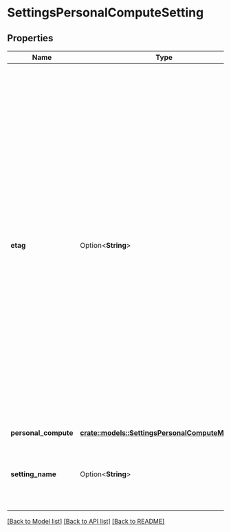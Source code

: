 # SettingsPersonalComputeSetting

## Properties

Name | Type | Description | Notes
------------ | ------------- | ------------- | -------------
**etag** | Option<**String**> | etag used for versioning. The response is at least as fresh as the eTag provided. This is used for optimistic concurrency control as a way to help prevent simultaneous writes of a setting overwriting each other. It is strongly suggested that systems make use of the etag in the read -> update pattern to perform setting updates in order to avoid race conditions. That is, get an etag from a GET request, and pass it with the PATCH request to identify the setting version you are updating.  | [optional]
**personal_compute** | [**crate::models::SettingsPersonalComputeMessage**](SettingsPersonalComputeMessage.md) |  | 
**setting_name** | Option<**String**> | Name of the corresponding setting. Needs to be 'default' if there is only one setting instance per account. | [optional]

[[Back to Model list]](../README.md#documentation-for-models) [[Back to API list]](../README.md#documentation-for-api-endpoints) [[Back to README]](../README.md)


